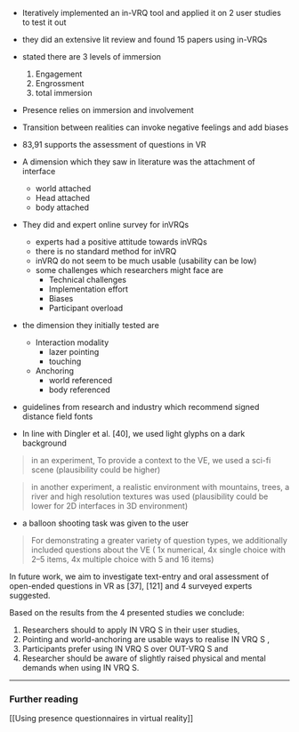 - Iteratively implemented an in-VRQ tool and applied it on 2 user studies to test it out
- they did an extensive lit review and found 15 papers using in-VRQs
- stated there are 3 levels of immersion
	1. Engagement
	2. Engrossment
	3. total immersion
- Presence relies on immersion and involvement
- Transition between realities can invoke negative feelings and add biases
- 83,91 supports the assessment of questions in VR
- A dimension which they saw in literature was the attachment of interface
	- world attached
	- Head attached
	- body attached
- They did and expert online survey for inVRQs
	- experts had a positive attitude towards inVRQs
	- there is no standard method for inVRQ
	- inVRQ do not seem to be much usable (usability can be low)
	- some challenges which researchers might face are
		- Technical challenges
		- Implementation effort
		- Biases
		- Participant overload
- the dimension they initially tested are
	- Interaction modality 
		- lazer pointing
		- touching
	- Anchoring
		- world referenced
		- body referenced

- guidelines from research and industry which recommend signed distance field fonts
- In line with Dingler et al. [40], we used light glyphs on a dark background

> in an experiment, To provide a context to the VE, we used a sci-fi scene (plausibility could be higher)

> in another experiment, a realistic environment with mountains, trees, a river and high resolution textures was used (plausibility could be lower for 2D interfaces in 3D environment)

- a balloon shooting task was given to the user

> For demonstrating a greater variety of question types, we additionally included questions about the VE ( 1x numerical, 4x single choice with 2–5 items, 4x multiple choice with 5 and 16 items)

In future work, we aim to investigate text-entry and oral assessment of open-ended questions in VR as [37], [121] and 4 surveyed experts suggested.

Based on the results from the 4 presented studies we conclude: 
1. Researchers should to apply IN VRQ S in their user studies, 
2. Pointing and world-anchoring are usable ways to realise IN VRQ S , 
3. Participants prefer using IN VRQ S over OUT-VRQ S and 
4. Researcher should be aware of slightly raised physical and mental demands when using IN VRQ S.






---
### Further reading

[[Using presence questionnaires in virtual reality]]
